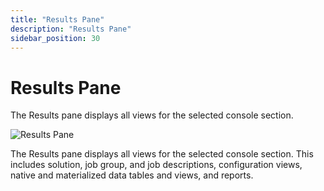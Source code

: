 ```yaml
---
title: "Results Pane"
description: "Results Pane"
sidebar_position: 30
---
```


# Results Pane

The Results pane displays all views for the selected console section.

![Results Pane](/img/product_docs/accessanalyzer/11.6/admin/navigate/resultspane.webp)

The Results pane displays all views for the selected console section. This includes solution, job
group, and job descriptions, configuration views, native and materialized data tables and views, and
reports.
